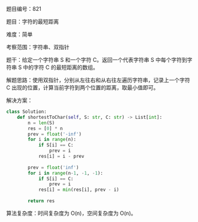 题目编号：821

题目：字符的最短距离

难度：简单

考察范围：字符串、双指针

题干：给定一个字符串 S 和一个字符 C。返回一个代表字符串 S 中每个字符到字符串 S 中的字符 C 的最短距离的数组。

解题思路：使用双指针，分别从左往右和从右往左遍历字符串，记录上一个字符 C 出现的位置，计算当前字符到两个位置的距离，取最小值即可。

解决方案：

```python
class Solution:
    def shortestToChar(self, S: str, C: str) -> List[int]:
        n = len(S)
        res = [0] * n
        prev = float('-inf')
        for i in range(n):
            if S[i] == C:
                prev = i
            res[i] = i - prev
        
        prev = float('inf')
        for i in range(n-1, -1, -1):
            if S[i] == C:
                prev = i
            res[i] = min(res[i], prev - i)
        
        return res
```

算法复杂度：时间复杂度为 O(n)，空间复杂度为 O(n)。